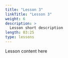 ```yaml
---
title: "Lesson 3"
linkTitle: "Lesson 3"
weight: 6
description: >
  Lesson short description
length: 03:25
type: lessons
---
```


Lesson content here
